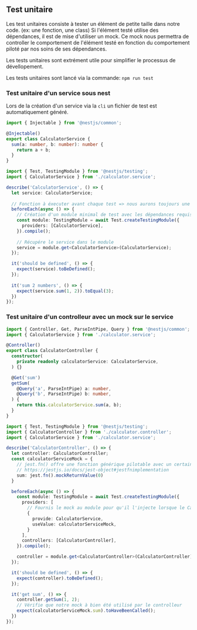 ## Test unitaire

Les test unitaires consiste à tester un élément de petite taille dans notre code. (ex: une fonction, une class)
Si l'élément testé utilise des dépendances, il est de mise d'utiliser un mock.
Ce mock nous permettra de controller le comportement de l'élément testé en fonction du comportement piloté par nos soins de ses dépendances.

Les tests unitaires sont extrément utile pour simplifier le processus de dévellopement.

Les tests unitaires sont lancé via la commande: `npm run test`

### Test unitaire d'un service sous nest

Lors de la création d'un service via la `cli` un fichier de test est automatiquement généré.

```ts
import { Injectable } from '@nestjs/common';

@Injectable()
export class CalculatorService {
  sum(a: number, b: number): number {
    return a + b;
  }
}
```

```ts 
import { Test, TestingModule } from '@nestjs/testing';
import { CalculatorService } from './calculator.service';

describe('CalculatorService', () => {
  let service: CalculatorService;
  
  // Fonction à éxecuter avant chaque test => nous aurons toujours une instance fraiche à testé
  beforeEach(async () => {
    // Création d'un module minimal de test avec les dépendances requise pour le bon fonctionnement du service
    const module: TestingModule = await Test.createTestingModule({
      providers: [CalculatorService],
    }).compile();
    
    // Récupére le service dans le module
    service = module.get<CalculatorService>(CalculatorService);
  });

  it('should be defined', () => {
    expect(service).toBeDefined();
  });
  
  it('sum 2 numbers', () => {
    expect(service.sum(1, 2)).toEqual(3);
  })
});
```

### Test unitaire d'un controlleur avec un mock sur le service

```ts
import { Controller, Get, ParseIntPipe, Query } from '@nestjs/common';
import { CalculatorService } from './calculator.service';

@Controller()
export class CalculatorController {
  constructor(
    private readonly calculatorService: CalculatorService,
  ) {}

  @Get('sum')
  getSum(
    @Query('a', ParseIntPipe) a: number,
    @Query('b', ParseIntPipe) b: number,
  ) {
    return this.calculatorService.sum(a, b);
  }
}
```


```ts
import { Test, TestingModule } from '@nestjs/testing';
import { CalculatorController } from './calculator.controller';
import { CalculatorService } from './calculator.service';

describe('CalculatorController', () => {
  let controller: CalculatorController;
  const calculatorServiceMock = {
    // jest.fn() offre une fonction générique pilotable avec un certain nombre de méthode de test
    // https://jestjs.io/docs/jest-object#jestfnimplementation
    sum: jest.fn().mockReturnValue(0)
  }

  beforeEach(async () => {
    const module: TestingModule = await Test.createTestingModule({
      providers: [
        // Fournis le mock au module pour qu'il l'injecte lorsque le CalculatorService sera demandé
        {
          provide: CalculatorService,
          useValue: calculatorServiceMock,
        }
      ],
      controllers: [CalculatorController],
    }).compile();

    controller = module.get<CalculatorController>(CalculatorController);
  });

  it('should be defined', () => {
    expect(controller).toBeDefined();
  });

  it('get sum', () => {
    controller.getSum(1, 2);
    // Vérifie que notre mock à bien été utilisé par le controlleur
    expect(calculatorServiceMock.sum).toHaveBeenCalled();
  })
});
```
